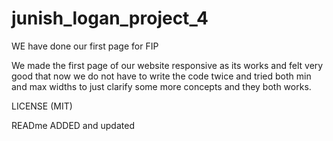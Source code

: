 # junish_logan_project_4
WE have done our first page for FIP


We made the first page of our website responsive as its works and felt very good that now we do not have to write the code twice and tried both min and max widths to just clarify some more concepts and they both works.

LICENSE (MIT)

READme ADDED and updated 
